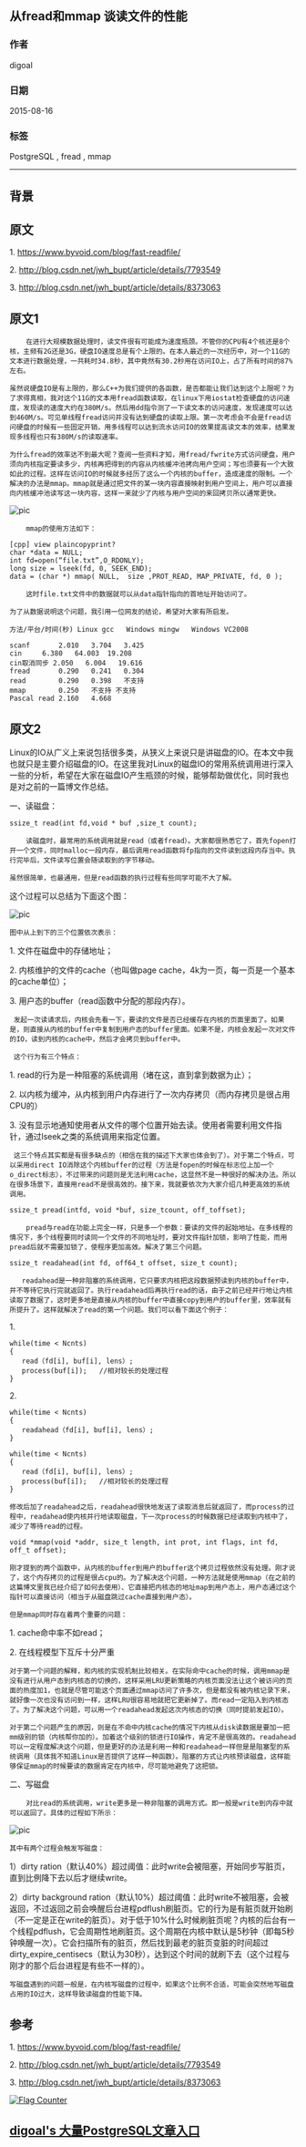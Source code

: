 ## 从fread和mmap 谈读文件的性能  
                                                         
### 作者                                        
digoal                                        
                                        
### 日期                                         
2015-08-16                                   
                                          
### 标签                                        
PostgreSQL , fread , mmap    
                                                    
----                                                    
                                                     
## 背景                                         
## 原文  
1\. https://www.byvoid.com/blog/fast-readfile/  
  
2\. http://blog.csdn.net/jwh_bupt/article/details/7793549  
  
3\. http://blog.csdn.net/jwh_bupt/article/details/8373063  
  
## 原文1  
        在进行大规模数据处理时，读文件很有可能成为速度瓶颈。不管你的CPU有4个核还是8个核，主频有2G还是3G，硬盘IO速度总是有个上限的。在本人最近的一次经历中，对一个11G的文本进行数据处理，一共耗时34.8秒，其中竟然有30.2秒用在访问IO上，占了所有时间的87%左右。  
  
	虽然说硬盘IO是有上限的，那么C++为我们提供的各函数，是否都能让我们达到这个上限呢？为了求得真相，我对这个11G的文本用fread函数读取，在linux下用iostat检查硬盘的访问速度，发现读的速度大约在380M/s。然后用dd指令测了一下读文本的访问速度，发现速度可以达到460M/s。可见单线程fread访问并没有达到硬盘的读取上限。第一次考虑会不会是fread访问硬盘的时候有一些固定开销，用多线程可以达到流水访问IO的效果提高读文本的效率，结果发现多线程也只有380M/s的读取速率。  
          
	为什么fread的效率达不到最大呢？查阅一些资料才知，用fread/fwrite方式访问硬盘，用户须向内核指定要读多少，内核再把得到的内容从内核缓冲池拷向用户空间；写也须要有一个大致如此的过程。这样在访问IO的时候就多经历了这么一个内核的buffer，造成速度的限制。一个解决的办法是mmap。mmap就是通过把文件的某一块内容直接映射到用户空间上，用户可以直接向内核缓冲池读写这一块内容，这样一来就少了内核与用户空间的来回拷贝所以通常更快。  
  
![pic](20150816_03_pic_001.png)  
   
        mmap的使用方法如下：  
  
```  
[cpp] view plaincopyprint?  
char *data = NULL;    
int fd=open(“file.txt”,O_RDONLY);     
long size = lseek(fd, 0, SEEK_END);    
data = (char *) mmap( NULL,  size ,PROT_READ, MAP_PRIVATE, fd, 0 );     
```  
  
        这时file.txt文件中的数据就可以从data指针指向的首地址开始访问了。  
  
	为了从数据说明这个问题，我引用一位网友的结论，希望对大家有所启发。  
  
```  
方法/平台/时间(秒)	Linux gcc	Windows mingw	Windows VC2008  
  
scanf		2.010	3.704	3.425  
cin		6.380	64.003	19.208  
cin取消同步	2.050	6.004	19.616  
fread		0.290	0.241	0.304  
read		0.290	0.398	不支持  
mmap		0.250	不支持	不支持  
Pascal read	2.160	4.668  
```  
  
  
## 原文2  
  
Linux的IO从广义上来说包括很多类，从狭义上来说只是讲磁盘的IO。在本文中我也就只是主要介绍磁盘的IO。在这里我对Linux的磁盘IO的常用系统调用进行深入一些的分析，希望在大家在磁盘IO产生瓶颈的时候，能够帮助做优化，同时我也是对之前的一篇博文作总结。  
  
一、读磁盘：  
  
```  
ssize_t read(int fd,void * buf ,size_t count);  
```  
  
        读磁盘时，最常用的系统调用就是read（或者fread）。大家都很熟悉它了，首先fopen打开一个文件，同时malloc一段内存，最后调用read函数将fp指向的文件读到这段内存当中。执行完毕后，文件读写位置会随读取到的字节移动。  
  
	虽然很简单，也最通用，但是read函数的执行过程有些同学可能不大了解。  
  
这个过程可以总结为下面这个图：  
  
![pic](20150816_03_pic_002.png)  
   
  
	图中从上到下的三个位置依次表示：  
  
1\. 文件在磁盘中的存储地址；  
  
2\. 内核维护的文件的cache（也叫做page cache，4k为一页，每一页是一个基本的cache单位）；  
  
3\. 用户态的buffer（read函数中分配的那段内存）。  
  
	 发起一次读请求后，内核会先看一下，要读的文件是否已经缓存在内核的页面里面了。如果是，则直接从内核的buffer中复制到用户态的buffer里面。如果不是，内核会发起一次对文件的IO，读到内核的cache中，然后才会拷贝到buffer中。  
           
	 这个行为有三个特点：  
  
1\. read的行为是一种阻塞的系统调用（堵在这，直到拿到数据为止）；  
  
2\. 以内核为缓冲，从内核到用户内存进行了一次内存拷贝（而内存拷贝是很占用CPU的）  
  
3\. 没有显示地通知使用者从文件的哪个位置开始去读。使用者需要利用文件指针，通过lseek之类的系统调用来指定位置。  
           
	 这三个特点其实都是有很多缺点的（相信在我的描述下大家也体会到了）。对于第二个特点，可以采用direct IO消除这个内核buffer的过程（方法是fopen的时候在标志位上加一个o_direct标志），不过带来的问题则是无法利用cache，这显然不是一种很好的解决办法。所以在很多场景下，直接用read不是很高效的。接下来，我就要依次为大家介绍几种更高效的系统调用。  
  
  
```  
ssize_t pread(intfd, void *buf, size_tcount, off_toffset);  
```  
  
        pread与read在功能上完全一样，只是多一个参数：要读的文件的起始地址。在多线程的情况下，多个线程要同时读同一个文件的不同地址时，要对文件指针加锁，影响了性能，而用pread后就不需要加锁了，使程序更加高效。解决了第三个问题。  
  
```  
ssize_t readahead(int fd, off64_t offset, size_t count);  
```  
  
       readahead是一种非阻塞的系统调用，它只要求内核把这段数据预读到内核的buffer中，并不等待它执行完就返回了。执行readahead后再执行read的话，由于之前已经并行地让内核读取了数据了，这时更多地是直接从内核的buffer中直接copy到用户的buffer里，效率就有所提升了。这样就解决了read的第一个问题。我们可以看下面这个例子：  
1\.  
  
```  
while(time < Ncnts)    
{    
   read（fd[i], buf[i], lens）;    
   process(buf[i]);   //相对较长的处理过程    
}    
```  
  
2\.   
  
```  
while(time < Ncnts)    
{    
   readahead（fd[i], buf[i], lens）;    
}    
    
while(time < Ncnts)    
{    
   read（fd[i], buf[i], lens）;    
   process(buf[i]);   //相对较长的处理过程    
}  
```  
  
  
	修改后加了readahead之后，readahead很快地发送了读取消息后就返回了，而process的过程中，readahead使内核并行地读取磁盘，下一次process的时候数据已经读取到内核中了，减少了等待read的过程。  
  
```  
void *mmap(void *addr, size_t length, int prot, int flags, int fd, off_t offset);  
```  
  
	刚才提到的两个函数中，从内核的buffer到用户的buffer这个拷贝过程依然没有处理。刚才说了，这个内存拷贝的过程是很占cpu的。为了解决这个问题，一种方法就是使用mmap（在之前的这篇博文里我已经介绍了如何去使用）、它直接把内核态的地址map到用户态上，用户态通过这个指针可以直接访问（相当于从磁盘跳过cache直接到用户态）。  
          
	但是mmap同时存在着两个重要的问题：  
  
1\. cache命中率不如read；  
  
2\. 在线程模型下互斥十分严重  
          
	对于第一个问题的解释，和内核的实现机制比较相关。在实际命中cache的时候，调用mmap是没有进行从用户态到内核态的切换的，这样采用LRU更新策略的内核页面没法让这个被访问的页面的热度加1，也就是尽管可能这个页面通过mmap访问了许多次，但是都没有被内核记录下来，就好像一次也没有访问到一样，这样LRU很容易地就把它更新掉了。而read一定陷入到内核态了。为了解决这个问题，可以用一个readahead发起这次内核态的切换（同时提前发起IO）。  
  
	对于第二个问题产生的原因，则是在不命中内核cache的情况下内核从disk读数据是要加一把mm级别的锁（内核帮你加的）。加着这个级别的锁进行IO操作，肯定不是很高效的。readahead可以一定程度解决这个问题，但是更好的办法是利用一种和readahead一样但是是阻塞型的系统调用（具体我不知道Linux是否提供了这样一种函数）。阻塞的方式让内核预读磁盘，这样能够保证mmap的时候要读的数据肯定在内核中，尽可能地避免了这把锁。  
  
二、写磁盘  
  
        对比read的系统调用，write更多是一种非阻塞的调用方式。即一般是write到内存中就可以返回了。具体的过程如下所示：  
  
![pic](20150816_03_pic_003.png)  
   
  
	其中有两个过程会触发写磁盘：  
  
1）dirty ration（默认40%）超过阈值：此时write会被阻塞，开始同步写脏页，直到比例降下去以后才继续write。  
  
2）dirty background ration（默认10%）超过阈值：此时write不被阻塞，会被返回，不过返回之前会唤醒后台进程pdflush刷脏页。它的行为是有脏页就开始刷（不一定是正在write的脏页）。对于低于10%什么时候刷脏页呢？内核的后台有一个线程pdflush，它会周期性地刷脏页。这个周期在内核中默认是5秒钟（即每5秒钟唤醒一次）。它会扫描所有的脏页，然后找到最老的脏页变脏的时间超过dirty_expire_centisecs（默认为30秒），达到这个时间的就刷下去（这个过程与刚才的那个后台进程是有些不一样的）。  
  
	写磁盘遇到的问题一般是，在内核写磁盘的过程中，如果这个比例不合适，可能会突然地写磁盘占用的IO过大，这样导致读磁盘的性能下降。  
  
## 参考  
1\. https://www.byvoid.com/blog/fast-readfile/  
  
2\. http://blog.csdn.net/jwh_bupt/article/details/7793549  
  
3\. http://blog.csdn.net/jwh_bupt/article/details/8373063  
  
<a rel="nofollow" href="http://info.flagcounter.com/h9V1"  ><img src="http://s03.flagcounter.com/count/h9V1/bg_FFFFFF/txt_000000/border_CCCCCC/columns_2/maxflags_12/viewers_0/labels_0/pageviews_0/flags_0/"  alt="Flag Counter"  border="0"  ></a>  
  
  
  
  
  
  
## [digoal's 大量PostgreSQL文章入口](https://github.com/digoal/blog/blob/master/README.md "22709685feb7cab07d30f30387f0a9ae")
  
